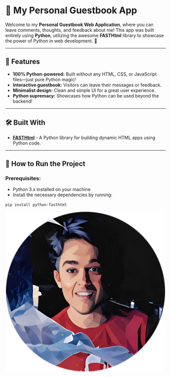 # 📝 My Personal Guestbook App

Welcome to my **Personal Guestbook Web Application**, where you can leave comments, thoughts, and feedback about me! This app was built entirely using **Python**, utilizing the awesome **FASTHtml** library to showcase the power of Python in web development. 🚀

---

## 📌 Features

- **100% Python-powered:** Built without any HTML, CSS, or JavaScript files—just pure Python magic!
- **Interactive guestbook:** Visitors can leave their messages or feedback.
- **Minimalist design:** Clean and simple UI for a great user experience.
- **Python supremacy:** Showcases how Python can be used beyond the backend!

---

## 🛠️ Built With

- **[FASTHtml]([https://pypi.org/project/FASTHtml/](https://docs.fastht.ml/))** - A Python library for building dynamic HTML apps using Python code.

---

## 🚀 How to Run the Project

### Prerequisites:
- Python 3.x installed on your machine
- Install the necessary dependencies by running:

```bash
pip install python-fasthtml
```

<div style="text-align: center;">
    <a  href="https://sujalkiguestbook.vercel.app/" target='_blank'>
        <img src="assets/me.png" alt="Guestbook Preview" width="500">
    </a>
</div>

